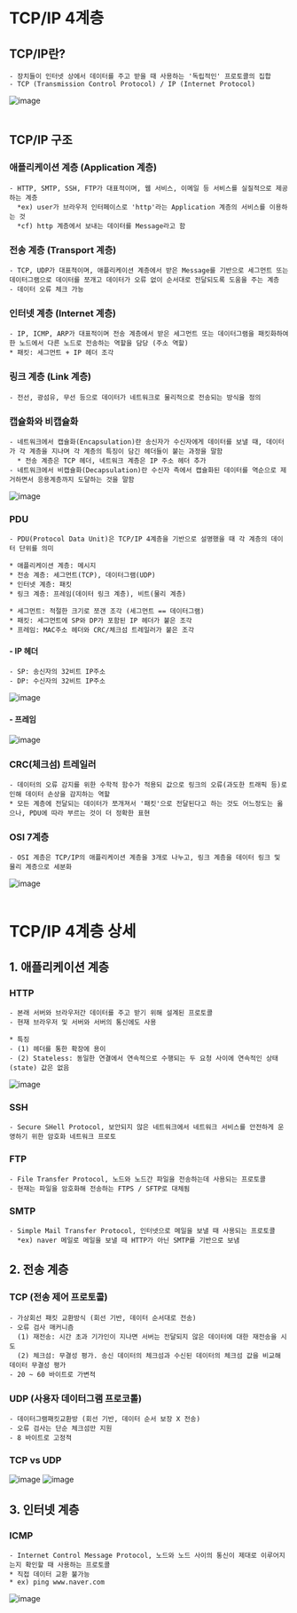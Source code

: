 # TCP/IP 4계층

## TCP/IP란?
    - 장치들이 인터넷 상에서 데이터를 주고 받을 때 사용하는 '독립적인' 프로토콜의 집합
    - TCP (Transmission Control Protocol) / IP (Internet Protocol)
![image](https://github.com/YesYoungJean/Network/assets/107979338/f0e072e2-6709-493b-9c4f-d2c266041ae2)
<br/>
<br/>

## TCP/IP 구조
### 애플리케이션 계층 (Application 계층)
    - HTTP, SMTP, SSH, FTP가 대표적이며, 웹 서비스, 이메일 등 서비스를 실질적으로 제공하는 계층
      *ex) user가 브라우저 인터페이스로 'http'라는 Application 계층의 서비스를 이용하는 것
      *cf) http 계층에서 보내는 데이터를 Message라고 함

### 전송 계층 (Transport 계층)
    - TCP, UDP가 대표적이며, 애플리케이션 계층에서 받은 Message를 기반으로 세그먼트 또는 데이터그램으로 데이터를 쪼개고 데이터가 오류 없이 순서대로 전달되도록 도움을 주는 계층
    - 데이터 오류 체크 가능
    
### 인터넷 계층 (Internet 계층)
    - IP, ICMP, ARP가 대표적이며 전송 계층에서 받은 세그먼트 또는 데이터그램을 패킷화하여 한 노드에서 다른 노드로 전송하는 역할을 담당 (주소 역할)
    * 패킷: 세그먼트 + IP 헤더 조각

### 링크 계층 (Link 계층)
    - 전선, 광섬유, 무선 등으로 데이터가 네트워크로 물리적으로 전송되는 방식을 정의

### 캡슐화와 비캡슐화
    - 네트워크에서 캡슐화(Encapsulation)란 송신자가 수신자에게 데이터를 보낼 때, 데이터가 각 계층을 지나며 각 계층의 특징이 담긴 헤더들이 붙는 과정을 말함
      * 전송 계층은 TCP 헤더, 네트워크 계층은 IP 주소 헤더 추가
    - 네트워크에서 비캡슐화(Decapsulation)란 수신자 측에서 캡슐화된 데이터를 역순으로 제거하면서 응용계층까지 도달하는 것을 말함

![image](https://github.com/YesYoungJean/Network/assets/107979338/45729e12-8684-4e31-b5bf-142ae496728c)

### PDU
    - PDU(Protocol Data Unit)은 TCP/IP 4계층을 기반으로 설명했을 때 각 계층의 데이터 단위를 의미
    
    * 애플리케이션 계층: 메시지
    * 전송 계층: 세그먼트(TCP), 데이터그램(UDP)
    * 인터넷 계층: 패킷
    * 링크 계층: 프레임(데이터 링크 계층), 비트(물리 계층)

    * 세그먼트: 적절한 크기로 쪼갠 조각 (세그먼트 == 데이터그램)
    * 패킷: 세그먼트에 SP와 DP가 포함된 IP 헤더가 붙은 조각
    * 프레임: MAC주소 헤더와 CRC/체크섬 트레일러가 붙은 조각

#### - IP 헤더
    - SP: 송신자의 32비트 IP주소
    - DP: 수신자의 32비트 IP주소
![image](https://github.com/YesYoungJean/Network/assets/107979338/82b9cd90-3740-4402-a22d-ab469b1010eb)

#### - 프레임
![image](https://github.com/YesYoungJean/Network/assets/107979338/27cb7e2b-6050-4f88-95ea-a820e4088ec0)

### CRC(체크섬) 트레일러
    - 데이터의 오류 감지를 위한 수학적 함수가 적용되 값으로 링크의 오류(과도한 트래픽 등)로 인해 데이터 손상을 감지하는 역할
    * 모든 계층에 전달되는 데이터가 쪼개져서 '패킷'으로 전달된다고 하는 것도 어느정도는 옳으나, PDU에 따라 부르는 것이 더 정확한 표현
    
### OSI 7계층
    - OSI 계층은 TCP/IP의 애플리케이션 계층을 3개로 나누고, 링크 계층을 데이터 링크 및 물리 계층으로 세분화
![image](https://github.com/YesYoungJean/Network/assets/107979338/9e965dce-063e-4fdf-964f-18170a76d5ce)
<br/>
<br/>

# TCP/IP 4계층 상세
## 1. 애플리케이션 계층
### HTTP
    - 본래 서버와 브라우저간 데이터를 주고 받기 위해 설계된 프로토콜
    - 현재 브라우저 및 서버와 서버의 통신에도 사용

    * 특징
    - (1) 헤더를 통한 확장에 용이
    - (2) Stateless: 동일한 연결에서 연속적으로 수행되는 두 요청 사이에 연속적인 상태(state) 값은 없음
![image](https://github.com/YesYoungJean/Network/assets/107979338/c250a37c-0a62-43f6-bc3b-66a83c241008)

### SSH
    - Secure SHell Protocol, 보안되지 않은 네트워크에서 네트워크 서비스를 안전하게 운영하기 위한 암호화 네트워크 프로토

### FTP
    - File Transfer Protocol, 노드와 노드간 파일을 전송하는데 사용되는 프로토콜
    - 현재는 파일을 암호화해 전송하는 FTPS / SFTP로 대체됨

### SMTP
    - Simple Mail Transfer Protocol, 인터넷으로 메일을 보낼 때 사용되는 프로토콜
      *ex) naver 메일로 메일을 보낼 때 HTTP가 아닌 SMTP를 기반으로 보냄
      
## 2. 전송 계층
### TCP (전송 제어 프로토콜)
    - 가상회선 패킷 교환방식 (회선 기반, 데이터 순서대로 전송)
    - 오류 검사 매커니즘
      (1) 재전송: 시간 초과 기가인이 지나면 서버는 전달되지 않은 데이터에 대한 재전송을 시도
      (2) 체크섬: 무결성 평가. 송신 데이터의 체크섬과 수신된 데이터의 체크섬 값을 비교해 데이터 무결성 평가
    - 20 ~ 60 바이트로 가변적

### UDP (사용자 데이터그램 프로코톨)
    - 데이터그램패킷교환방 (회선 기반, 데이터 순서 보장 X 전송)
    - 오류 검사는 단순 체크섬만 지원
    - 8 바이트로 고정적

### TCP vs UDP
![image](https://github.com/YesYoungJean/Network/assets/107979338/989e02c3-d51b-458a-b7c3-c0cb1ddcaf53)
![image](https://github.com/YesYoungJean/Network/assets/107979338/dd742654-f8c6-4d5b-8e59-759a83da1a43)


## 3. 인터넷 계층
### ICMP
    - Internet Control Message Protocol, 노드와 노드 사이의 통신이 제대로 이루어지는지 확인할 때 사용하는 프로토콜
    * 직접 데이터 교환 불가능
    * ex) ping www.naver.com
![image](https://github.com/YesYoungJean/Network/assets/107979338/3bb384b4-d60a-4306-a49c-cb7c12d9d68b)

    
    
